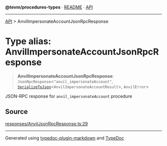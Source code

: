 **@tevm/procedures-types** ∙ [README](../README.md) ∙ [API](../API.md)

***

[API](../API.md) > AnvilImpersonateAccountJsonRpcResponse

# Type alias: AnvilImpersonateAccountJsonRpcResponse

> **AnvilImpersonateAccountJsonRpcResponse**: `JsonRpcResponse`\<`"anvil_impersonateAccount"`, [`SerializeToJson`](SerializeToJson.md)\<`AnvilImpersonateAccountResult`\>, `AnvilError`\>

JSON-RPC response for `anvil_impersonateAccount` procedure

## Source

[responses/AnvilJsonRpcResponse.ts:29](https://github.com/evmts/tevm-monorepo/blob/main/packages/procedures-types/src/responses/AnvilJsonRpcResponse.ts#L29)

***
Generated using [typedoc-plugin-markdown](https://www.npmjs.com/package/typedoc-plugin-markdown) and [TypeDoc](https://typedoc.org/)
